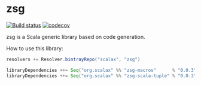 zsg
===========================================
[![Build status](https://img.shields.io/github/workflow/status/scalax/zsg/Continuous%20Integration.svg)](https://github.com/scalax/zsg/actions)
[![codecov](https://codecov.io/gh/scalax/zsg/branch/master/graph/badge.svg)](https://codecov.io/gh/scalax/zsg)

zsg is a Scala generic library based on code generation.

How to use this library:

```scala
resolvers += Resolver.bintrayRepo("scalax", "zsg")

libraryDependencies ++= Seq("org.scalax" %% "zsg-macros"      % "0.0.3")
libraryDependencies ++= Seq("org.scalax" %% "zsg-scala-tuple" % "0.0.3")
```
